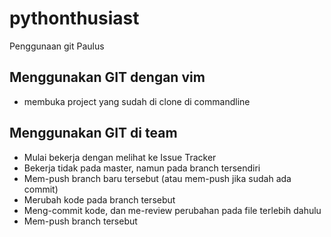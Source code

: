 # pythonthusiast
Penggunaan git
Paulus

## Menggunakan GIT dengan vim
- membuka project yang sudah di clone di commandline

## Menggunakan GIT di team
- Mulai bekerja dengan melihat ke Issue Tracker
- Bekerja tidak pada master, namun pada branch tersendiri
- Mem-push branch baru tersebut (atau mem-push jika sudah ada commit)
- Merubah kode pada branch tersebut
- Meng-commit kode, dan me-review perubahan pada file terlebih dahulu
- Mem-push branch tersebut
